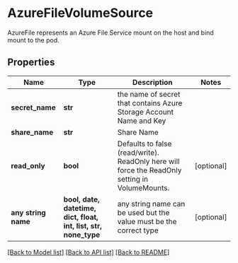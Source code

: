 # AzureFileVolumeSource

AzureFile represents an Azure File Service mount on the host and bind mount to the pod.

## Properties
Name | Type | Description | Notes
------------ | ------------- | ------------- | -------------
**secret_name** | **str** | the name of secret that contains Azure Storage Account Name and Key | 
**share_name** | **str** | Share Name | 
**read_only** | **bool** | Defaults to false (read/write). ReadOnly here will force the ReadOnly setting in VolumeMounts. | [optional] 
**any string name** | **bool, date, datetime, dict, float, int, list, str, none_type** | any string name can be used but the value must be the correct type | [optional]

[[Back to Model list]](../README.md#documentation-for-models) [[Back to API list]](../README.md#documentation-for-api-endpoints) [[Back to README]](../README.md)


